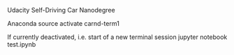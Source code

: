 Udacity Self-Driving Car Nanodegree

Anaconda 
source activate carnd-term1 

If currently deactivated, i.e. start of a new terminal session 
jupyter notebook test.ipynb 
